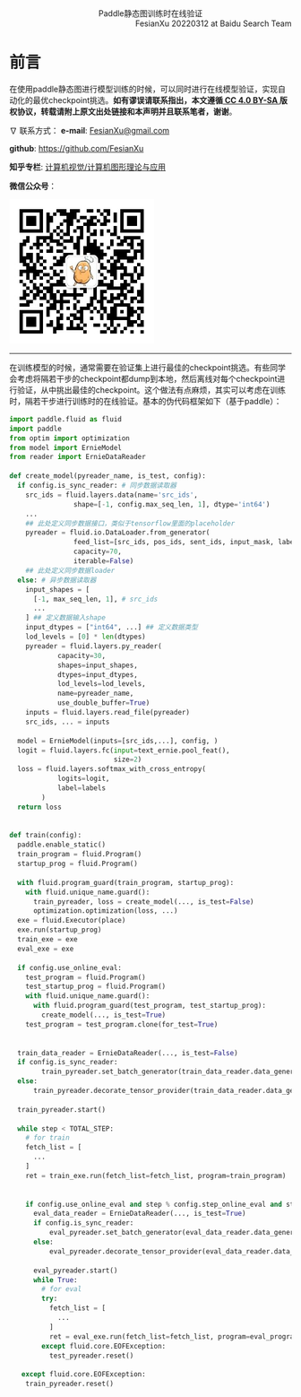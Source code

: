 <div align='center'>
Paddle静态图训练时在线验证
</div>
<div align='right'>
  FesianXu 20220312 at Baidu Search Team
</div>

# 前言

在使用paddle静态图进行模型训练的时候，可以同时进行在线模型验证，实现自动化的最优checkpoint挑选。**如有谬误请联系指出，本文遵循[ CC 4.0 BY-SA ](http://creativecommons.org/licenses/by-sa/4.0/)版权协议，转载请附上原文出处链接和本声明并且联系笔者，谢谢**。

$\nabla$ 联系方式：
**e-mail**: FesianXu@gmail.com

**github**: https://github.com/FesianXu

**知乎专栏**: [计算机视觉/计算机图形理论与应用](https://zhuanlan.zhihu.com/c_1265262560611299328)

**微信公众号**：

![qrcode][qrcode]

----



在训练模型的时候，通常需要在验证集上进行最佳的checkpoint挑选。有些同学会考虑将隔若干步的checkpoint都dump到本地，然后离线对每个checkpoint进行验证，从中挑出最佳的checkpoint。这个做法有点麻烦，其实可以考虑在训练时，隔若干步进行训练时的在线验证。基本的伪代码框架如下（基于paddle）：

```python
import paddle.fluid as fluid
import paddle
from optim import optimization
from model import ErnieModel
from reader import ErnieDataReader

def create_model(pyreader_name, is_test, config):
  if config.is_sync_reader: # 同步数据读取器
    src_ids = fluid.layers.data(name='src_ids',
                shape=[-1, config.max_seq_len, 1], dtype='int64')
   	...
    ## 此处定义同步数据接口，类似于tensorflow里面的placeholder
    pyreader = fluid.io.DataLoader.from_generator(
                feed_list=[src_ids, pos_ids, sent_ids, input_mask, labels],
                capacity=70, 
                iterable=False)
    ## 此处定义同步数据loader
  else: # 异步数据读取器
    input_shapes = [
      [-1, max_seq_len, 1], # src_ids
      ...
    ] ## 定义数据输入shape
    input_dtypes = ["int64", ...] ## 定义数据类型
    lod_levels = [0] * len(dtypes)
    pyreader = fluid.layers.py_reader(
            capacity=30,
            shapes=input_shapes,
            dtypes=input_dtypes,
            lod_levels=lod_levels,
            name=pyreader_name,
            use_double_buffer=True)
    inputs = fluid.layers.read_file(pyreader)
    src_ids, ... = inputs
  
  model = ErnieModel(inputs=[src_ids,...], config, )
  logit = fluid.layers.fc(input=text_ernie.pool_feat(), 
                          size=2)
  loss = fluid.layers.softmax_with_cross_entropy(
            logits=logit,
            label=labels
        )
  return loss


def train(config):
  paddle.enable_static()
  train_program = fluid.Program()
  startup_prog = fluid.Program()
  
  with fluid.program_guard(train_program, startup_prog):
    with fluid.unique_name.guard():
      train_pyreader, loss = create_model(..., is_test=False)
      optimization.optimization(loss, ...)
  exe = fluid.Executor(place)
  exe.run(startup_prog)
  train_exe = exe
  eval_exe = exe
  
  if config.use_online_eval:
    test_program = fluid.Program()
    test_startup_prog = fluid.Program()
    with fluid.unique_name.guard():
      with fluid.program_guard(test_program, test_startup_prog):
        create_model(..., is_test=True)
    test_program = test_program.clone(for_test=True)
    
 
  train_data_reader = ErnieDataReader(..., is_test=False)
  if config.is_sync_reader:
    	train_pyreader.set_batch_generator(train_data_reader.data_generator())
  else:
      train_pyreader.decorate_tensor_provider(train_data_reader.data_generator())
  
  train_pyreader.start()
  
  while step < TOTAL_STEP:
    # for train
    fetch_list = [
      ...
    ]
    ret = train_exe.run(fetch_list=fetch_list, program=train_program)
    
    
    if config.use_online_eval and step % config.step_online_eval and step != 0:
      eval_data_reader = ErnieDataReader(..., is_test=True)
      if config.is_sync_reader:
          eval_pyreader.set_batch_generator(eval_data_reader.data_generator())
      else:
          eval_pyreader.decorate_tensor_provider(eval_data_reader.data_generator())

      eval_pyreader.start()
      while True:
        # for eval
        try:
          fetch_list = [
            ...
          ]
          ret = eval_exe.run(fetch_list=fetch_list, program=eval_program)
        except fluid.core.EOFException:
          test_pyreader.reset()
   
   except fluid.core.EOFException:
    train_pyreader.reset()
```





[qrcode]: ./imgs/qrcode.jpg







